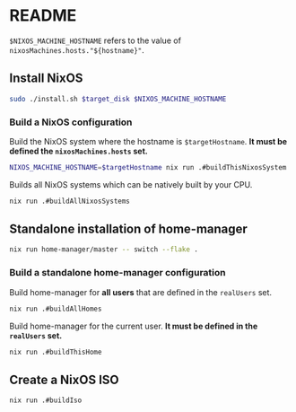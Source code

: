 # README

`$NIXOS_MACHINE_HOSTNAME` refers to the value of
`nixosMachines.hosts."${hostname}"`.


## Install NixOS

```bash
sudo ./install.sh $target_disk $NIXOS_MACHINE_HOSTNAME
```

### Build a NixOS configuration

Build the NixOS system where the hostname is `$targetHostname`. **It must be
defined the `nixosMachines.hosts` set.**
```bash
NIXOS_MACHINE_HOSTNAME=$targetHostname nix run .#buildThisNixosSystem
```

Builds all NixOS systems which can be natively built by your CPU.
```bash
nix run .#buildAllNixosSystems
```


## Standalone installation of home-manager

```bash
nix run home-manager/master -- switch --flake .
```

### Build a standalone home-manager configuration

Build home-manager for **all users** that are defined in the `realUsers` set.
```bash
nix run .#buildAllHomes
```

Build home-manager for the current user. **It must be defined in the `realUsers` set.**
```bash
nix run .#buildThisHome
```


## Create a NixOS ISO

```bash
nix run .#buildIso
```
